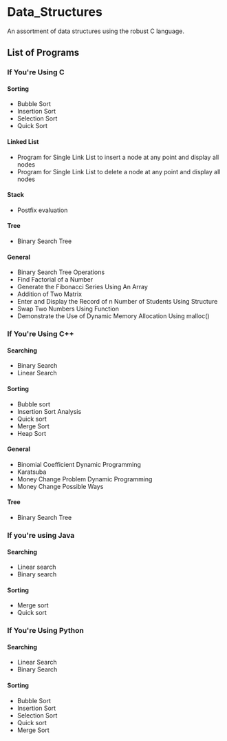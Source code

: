 # Data_Structures
An assortment of data structures using the robust C language.

## List of Programs

### If You're Using C
#### Sorting
- Bubble Sort
- Insertion Sort
- Selection Sort
- Quick Sort
#### Linked List
- Program for Single Link List to insert a node at any point and display all nodes
- Program for Single Link List to delete a node at any point and display all nodes
#### Stack
- Postfix evaluation
#### Tree
- Binary Search Tree
#### General
- Binary Search Tree Operations
- Find Factorial of a Number
- Generate the Fibonacci Series Using An Array
- Addition of Two Matrix
- Enter and Display the Record of n Number of Students Using Structure
- Swap Two Numbers Using Function
- Demonstrate the Use of Dynamic Memory Allocation Using malloc()

### If You're Using C++
#### Searching
- Binary Search
- Linear Search
#### Sorting
- Bubble sort
- Insertion Sort Analysis
- Quick sort
- Merge Sort
- Heap Sort
#### General
- Binomial Coefficient Dynamic Programming
- Karatsuba
- Money Change Problem Dynamic Programming
- Money Change Possible Ways
#### Tree
- Binary Search Tree

### If you're using Java
#### Searching
- Linear search
- Binary search
#### Sorting
- Merge sort
- Quick sort

### If You're Using Python
#### Searching
- Linear Search
- Binary Search
#### Sorting
- Bubble Sort
- Insertion Sort
- Selection Sort
- Quick sort
- Merge Sort
